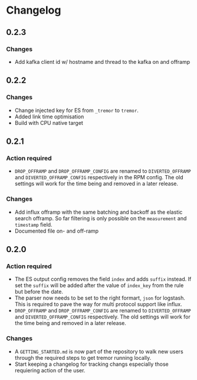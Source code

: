 # Changelog


## 0.2.3

### Changes

* Add kafka client id w/ hostname and thread to the kafka on and offramp

## 0.2.2

### Changes

* Change injected key for ES from `_tremor` to `tremor`.
* Added link time optimisation
* Build with CPU native target

## 0.2.1

### Action required

* `DROP_OFFRAMP` and `DROP_OFFRAMP_CONFIG` are renamed to `DIVERTED_OFFRAMP` and `DIVERTED_OFFRAMP_CONFIG` respectively in the RPM config. The old settings will work for the time being and removed in a later release.

### Changes

* Add influx offramp with the same batching and backoff as the elastic search offramp. So far filtering is only possible on the `measurement` and `timestamp` field.
* Documented file on- and off-ramp

## 0.2.0

### Action required

* The ES output config removes the field `index` and adds `suffix` instead. If set the `suffix` will be added after the value of `index_key` from the rule but before the date.
* The parser now needs to be set to the right formart, `json` for logstash. This is required to pave the way for multi protocol support like influx.
* `DROP_OFFRAMP` and `DROP_OFFRAMP_CONFIG` are renamed to `DIVERTED_OFFRAMP` and `DIVERTED_OFFRAMP_CONFIG` respectively. The old settings will work for the time being and removed in a later release.

### Changes

* A `GETTING_STARTED.md` is now part of the repository to walk new users through the required steps to get tremor running locally.
* Start keeping a changelog for tracking changs especially those requiering action of the user.
